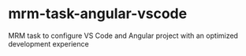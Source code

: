 # mrm-task-angular-vscode
MRM task to configure VS Code and Angular project with an optimized development experience
